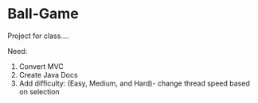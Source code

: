 Ball-Game
=========
Project for class....

Need:
1. Convert MVC 
2. Create Java Docs
3. Add difficulty: (Easy, Medium, and Hard)- change thread speed based on selection 
